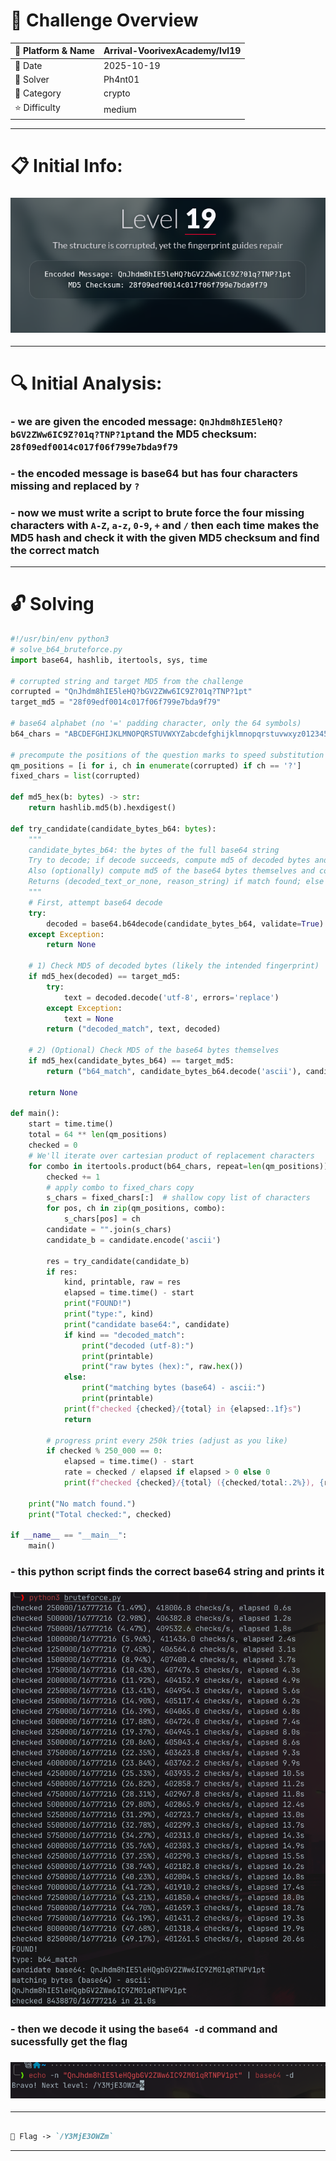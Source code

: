 #  📌 Challenge Overview

| 🧩 Platform & Name | Arrival-VoorivexAcademy/lvl19 |
| ------------------- | ------------------------------- |
| 📅 Date             | 2025-10-19 |
| 👾 Solver           | Ph4nt01 |
| 🔰 Category         | crypto |
| ⭐ Difficulty        | medium |

---

# 📋 Initial Info:

### ![](./imgs/lvl19.png)

---

# 🔍 Initial Analysis:

### - we are given the encoded message: `QnJhdm8hIE5leHQ?bGV2ZWw6IC9Z?01q?TNP?1pt`and the MD5 checksum: `28f09edf0014c017f06f799e7bda9f79`
### - the encoded message is base64 but has four characters missing and replaced by `?`
### - now we must write a script to brute force the four missing characters with `A-Z`, `a-z`, `0-9`, `+` and `/` then each time makes the MD5 hash and check it with the given MD5 checksum and find the correct match

---

# 🔓 Solving

```python
#!/usr/bin/env python3
# solve_b64_bruteforce.py
import base64, hashlib, itertools, sys, time

# corrupted string and target MD5 from the challenge
corrupted = "QnJhdm8hIE5leHQ?bGV2ZWw6IC9Z?01q?TNP?1pt"
target_md5 = "28f09edf0014c017f06f799e7bda9f79"

# base64 alphabet (no '=' padding character, only the 64 symbols)
b64_chars = "ABCDEFGHIJKLMNOPQRSTUVWXYZabcdefghijklmnopqrstuvwxyz0123456789+/"

# precompute the positions of the question marks to speed substitution
qm_positions = [i for i, ch in enumerate(corrupted) if ch == '?']
fixed_chars = list(corrupted)

def md5_hex(b: bytes) -> str:
    return hashlib.md5(b).hexdigest()

def try_candidate(candidate_bytes_b64: bytes):
    """
    candidate_bytes_b64: the bytes of the full base64 string
    Try to decode; if decode succeeds, compute md5 of decoded bytes and compare.
    Also (optionally) compute md5 of the base64 bytes themselves and compare.
    Returns (decoded_text_or_none, reason_string) if match found; else None.
    """
    # First, attempt base64 decode
    try:
        decoded = base64.b64decode(candidate_bytes_b64, validate=True)
    except Exception:
        return None

    # 1) Check MD5 of decoded bytes (likely the intended fingerprint)
    if md5_hex(decoded) == target_md5:
        try:
            text = decoded.decode('utf-8', errors='replace')
        except Exception:
            text = None
        return ("decoded_match", text, decoded)

    # 2) (Optional) Check MD5 of the base64 bytes themselves
    if md5_hex(candidate_bytes_b64) == target_md5:
        return ("b64_match", candidate_bytes_b64.decode('ascii'), candidate_bytes_b64)

    return None

def main():
    start = time.time()
    total = 64 ** len(qm_positions)
    checked = 0
    # We'll iterate over cartesian product of replacement characters
    for combo in itertools.product(b64_chars, repeat=len(qm_positions)):
        checked += 1
        # apply combo to fixed_chars copy
        s_chars = fixed_chars[:]  # shallow copy list of characters
        for pos, ch in zip(qm_positions, combo):
            s_chars[pos] = ch
        candidate = "".join(s_chars)
        candidate_b = candidate.encode('ascii')

        res = try_candidate(candidate_b)
        if res:
            kind, printable, raw = res
            elapsed = time.time() - start
            print("FOUND!")
            print("type:", kind)
            print("candidate base64:", candidate)
            if kind == "decoded_match":
                print("decoded (utf-8):")
                print(printable)
                print("raw bytes (hex):", raw.hex())
            else:
                print("matching bytes (base64) - ascii:")
                print(printable)
            print(f"checked {checked}/{total} in {elapsed:.1f}s")
            return

        # progress print every 250k tries (adjust as you like)
        if checked % 250_000 == 0:
            elapsed = time.time() - start
            rate = checked / elapsed if elapsed > 0 else 0
            print(f"checked {checked}/{total} ({checked/total:.2%}), {rate:.1f} checks/s, elapsed {elapsed:.1f}s")

    print("No match found.")
    print("Total checked:", checked)

if __name__ == "__main__":
    main()
```

### - this python script finds the correct base64 string and prints it
### ![](./imgs/lvl19-1.png)
### - then we decode it using the `base64 -d` command and sucessfully get the flag
### ![](./imgs/lvl19-2.png)

---

```markdown

🚩 Flag -> `/Y3MjE3OWZm`

```

---

